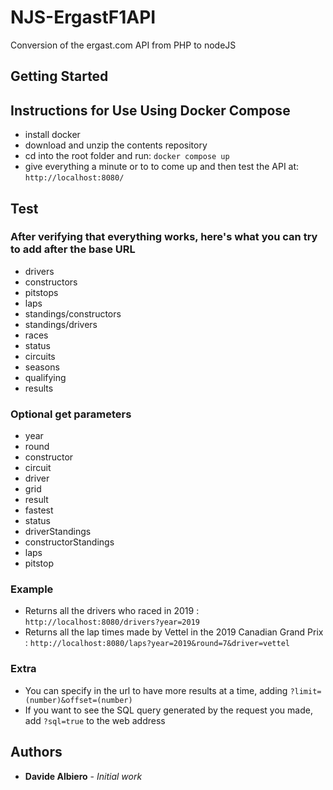 # NJS-ErgastF1API
Conversion of the ergast.com API from PHP to nodeJS

## Getting Started
## Instructions for Use Using Docker Compose

- install docker
- download and unzip the contents repository 
- cd into the root folder and run: `docker compose up`
- give everything a minute or to to come up and then test the API at: `http://localhost:8080/`

## Test

### After verifying that everything works, here's what you can try to add after the base URL
- drivers
- constructors
- pitstops
- laps
- standings/constructors
- standings/drivers
- races
- status
- circuits
- seasons
- qualifying
- results

### Optional get parameters
- year
- round
- constructor
- circuit
- driver
- grid
- result
- fastest
- status
- driverStandings
- constructorStandings
- laps
- pitstop

### Example
- Returns all the drivers who raced in 2019 : `http://localhost:8080/drivers?year=2019`
- Returns all the lap times made by Vettel in the 2019 Canadian Grand Prix : `http://localhost:8080/laps?year=2019&round=7&driver=vettel`
### Extra
- You can specify in the url to have more results at a time, adding `?limit=(number)&offset=(number)`
- If you want to see the SQL query generated by the request you made, add `?sql=true` to the web address
## Authors

* **Davide Albiero** - *Initial work*
